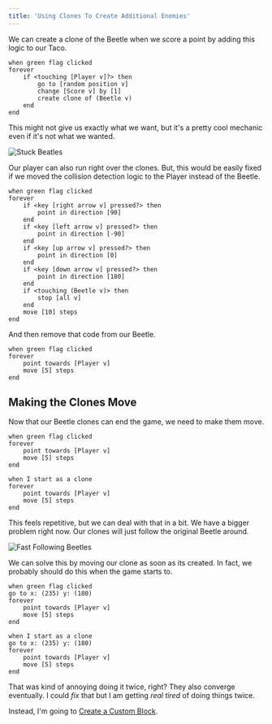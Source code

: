 ```yaml
---
title: 'Using Clones To Create Additional Enemies'
---
```


We can create a clone of the Beetle when we score a point by adding this logic to our Taco.

```scratch
when green flag clicked
forever
	if <touching [Player v]?> then
		go to [random position v]
		change [Score v] by [1]
		create clone of (Beetle v)
	end
end
```

This might not give us exactly what we want, but it's a pretty cool mechanic even if it's not what we wanted.

![Stuck Beatles](/images/stuck-beetles.gif)

Our player can also run right over the clones. But, this would be easily fixed if we moved the collision detection logic to the Player instead of the Beetle.

```scratch
when green flag clicked
forever
	if <key [right arrow v] pressed?> then
		point in direction [90]
	end
	if <key [left arrow v] pressed?> then
		point in direction [-90]
	end
	if <key [up arrow v] pressed?> then
		point in direction [0]
	end
	if <key [down arrow v] pressed?> then
		point in direction [180]
	end
	if <touching (Beetle v)> then
		stop [all v]
	end
	move [10] steps
end
```

And then remove that code from our Beetle.

```scratch
when green flag clicked
forever
	point towards [Player v]
	move [5] steps
end
```

## Making the Clones Move

Now that our Beetle clones can end the game, we need to make them move.

```scratch
when green flag clicked
forever
	point towards [Player v]
	move [5] steps
end

when I start as a clone
forever
	point towards [Player v]
	move [5] steps
end
```

This feels repetitive, but we can deal with that in a bit. We have a bigger problem right now. Our clones will just follow the original Beetle around.

![Fast Following Beetles](/images/fast-following-beetles.gif)

We can solve this by moving our clone as soon as its created. In fact, we probably should do this when the game starts to.

```scratch
when green flag clicked
go to x: (235) y: (180)
forever
	point towards [Player v]
	move [5] steps
end

when I start as a clone
go to x: (235) y: (180)
forever
	point towards [Player v]
	move [5] steps
end
```

That was kind of annoying doing it twice, right? They also converge eventually. I could _fix_ that but I am getting _real tired_ of doing things twice.

Instead, I'm going to [Create a Custom Block](create-a-custom-block).
